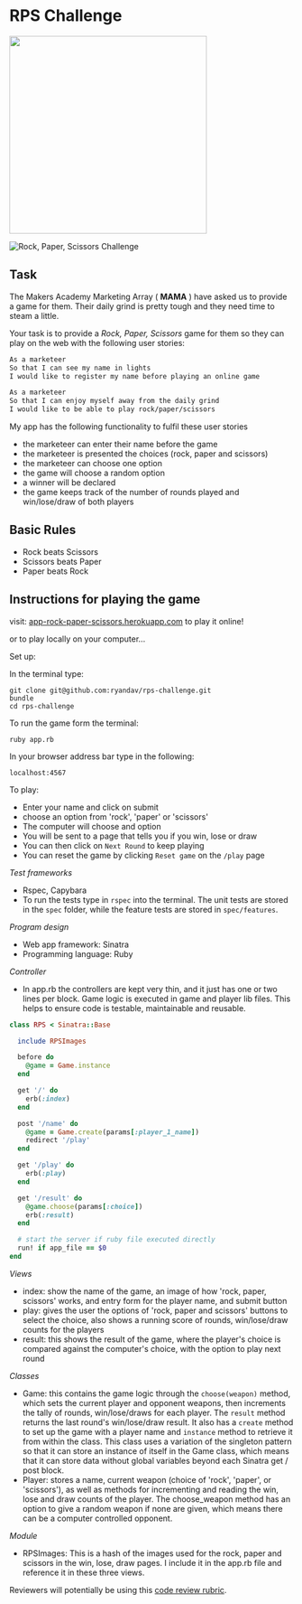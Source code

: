 # RPS Challenge

<p align="left">
  <img src="http://i.imgur.com/Igl71tC.png" width="350"/>
</p>

![Rock, Paper, Scissors Challenge](https://www.dropbox.com/s/8vw5rk6uratgbsh/RPS_index.png)

Task
----

The Makers Academy Marketing Array ( **MAMA** ) have asked us to provide a game for them. Their daily grind is pretty tough and they need time to steam a little.

Your task is to provide a _Rock, Paper, Scissors_ game for them so they can play on the web with the following user stories:

```sh
As a marketeer
So that I can see my name in lights
I would like to register my name before playing an online game

As a marketeer
So that I can enjoy myself away from the daily grind
I would like to be able to play rock/paper/scissors
```

My app has the following functionality to fulfil these user stories

- the marketeer can enter their name before the game
- the marketeer is presented the choices (rock, paper and scissors)
- the marketeer can choose one option
- the game will choose a random option
- a winner will be declared
- the game keeps track of the number of rounds played and win/lose/draw of both players

## Basic Rules

- Rock beats Scissors
- Scissors beats Paper
- Paper beats Rock

## Instructions for playing the game

visit: [app-rock-paper-scissors.herokuapp.com](https://app-rock-paper-scissors.herokuapp.com) to play it online!

or to play locally on your computer...

Set up:

In the terminal type:
``` terminal
git clone git@github.com:ryandav/rps-challenge.git
bundle
cd rps-challenge
```

To run the game form the terminal:
``` terminal
ruby app.rb
```

In your browser address bar type in the following:

```browser
localhost:4567
```

To play:

- Enter your name and click on submit
- choose an option from 'rock', 'paper' or 'scissors'
- The computer will choose and option
- You will be sent to a page that tells you if you win, lose or draw
- You can then click on `Next Round` to keep playing
- You can reset the game by clicking `Reset game` on the `/play` page

*Test frameworks*

- Rspec, Capybara
- To run the tests type in `rspec` into the terminal. The unit tests are stored in the `spec` folder, while the feature tests are stored in `spec/features`.

*Program design*

- Web app framework: Sinatra
- Programming language: Ruby

*Controller*

- In app.rb the controllers are kept very thin, and it just has one or two lines per block. Game logic is executed in game and player lib files. This helps to ensure code is testable, maintainable and reusable.

```ruby
class RPS < Sinatra::Base

  include RPSImages

  before do
    @game = Game.instance
  end

  get '/' do
    erb(:index)
  end

  post '/name' do
    @game = Game.create(params[:player_1_name])
    redirect '/play'
  end

  get '/play' do
    erb(:play)
  end

  get '/result' do
    @game.choose(params[:choice])
    erb(:result)
  end

  # start the server if ruby file executed directly
  run! if app_file == $0
end
```

*Views*
- index: show the name of the game, an image of how 'rock, paper, scissors' works, and entry form for the player name, and submit button
- play: gives the user the options of 'rock, paper and scissors' buttons to select the choice, also shows a running score of rounds, win/lose/draw counts for the players
- result: this shows the result of the game, where the player's choice is compared against the computer's choice, with the option to play next round

*Classes*

- Game: this contains the game logic through the `choose(weapon)` method, which sets the current player and opponent weapons, then increments the tally of rounds, win/lose/draws for each player. The `result` method returns the last round's win/lose/draw result. It also has a `create` method to set up the game with a player name and `instance` method to retrieve it from within the class. This class uses a variation of the singleton pattern so that it can store an instance of itself in the Game class, which means that it can store data without global variables beyond each Sinatra get / post block.
- Player: stores a name, current weapon (choice of 'rock', 'paper', or 'scissors'), as well as methods for incrementing and reading the win, lose and draw counts of the player. The choose_weapon method has an option to give a random weapon if none are given, which means there can be a computer controlled opponent.

*Module*

- RPSImages: This is a hash of the images used for the rock, paper and scissors in the win, lose, draw pages. I include it in the app.rb file and reference it in these three views.

Reviewers will potentially be using this [code review rubric](docs/review.md).
